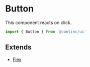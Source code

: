 # Button

This component reacts on click.

```typescript
import { Button } from '@cantinc/ui'
```

## Extends

- [Flex](/layout/flex)
